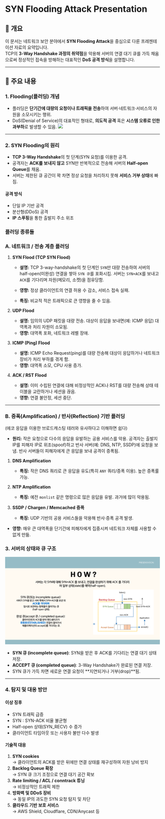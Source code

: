 # SYN Flooding Attack Presentation

## 📘 개요
이 문서는 네트워크 보안 분야에서 **SYN Flooding Attack**을 중심으로 다룬 프레젠테이션 자료의 요약입니다.  
TCP의 **3-Way Handshake 과정의 취약점**을 악용해 서버의 연결 대기 큐를 가득 채움으로써 정상적인 접속을 방해하는 대표적인 **DoS 공격 방식**을 설명합니다.

---

## 📖 주요 내용

### 1. Flooding(플러딩) 개념
- 플러딩은 **단기간에 대량의 요청이나 트래픽을 전송**하여 서버·네트워크·서비스의 자원을 소모시키는 행위.
- DoS(Denial of Service)의 대표적인 형태로, **의도적 공격** 혹은 **시스템 오류로 인한 과부하**로 발생할 수 있음.
![](img/src/2.pngstructure.png)
---

### 2. SYN Flooding의 원리
- **TCP 3-Way Handshake**의 첫 단계(SYN 요청)를 이용한 공격.
- 공격자는 **ACK를 보내지 않고** SYN만 반복적으로 전송해 서버의 **Half-open Queue**를 채움.
- 서버는 제한된 큐 공간이 꽉 차면 정상 요청을 처리하지 못해 **서비스 거부 상태**에 빠짐.

#### 공격 방식
- 단일 IP 기반 공격
- 분산형(DDoS) 공격
- **IP 스푸핑**을 통한 출발지 주소 위조

### 플러딩 종류들
### A. 네트워크 / 전송 계층 플러딩

1. **SYN Flood (TCP SYN Flood)**  

   - **설명:** TCP 3-way-handshake의 첫 단계인 `SYN`만 대량 전송하여 서버의 half-open(미완성) 연결을 쌓아 `SYN 큐`를 포화시킴. 서버는 `SYN+ACK`를 보내고 `ACK`를 기다리며 자원(메모리, 소켓)을 점유당함.  
   
   - **영향:** 정상 클라이언트의 연결 허용 수 감소, 서비스 접속 실패.  
   - **특징:** 비교적 적은 트래픽으로 큰 영향을 줄 수 있음.

2. **UDP Flood**  
   - **설명:** 임의의 UDP 패킷을 대량 전송. 대상이 응답을 보내면(예: ICMP 응답) 대역폭과 처리 자원이 소모됨.  
   - **영향:** 대역폭 포화, 네트워크 레벨 장애.

3. **ICMP (Ping) Flood**  
   - **설명:** ICMP Echo Request(ping)를 대량 전송해 대상이 응답하거나 네트워크 장비가 처리 부하를 겪게 함.  
   - **영향:** 대역폭 소모, CPU 사용 증가.

4. **ACK / RST Flood**  
   - **설명:** 이미 수립된 연결에 대해 비정상적인 ACK나 RST를 대량 전송해 상태 테이블을 교란하거나 세션을 끊음.  
   - **영향:** 연결 불안정, 세션 중단.
---

### B. 증폭(Amplification) / 반사(Reflection) 기반 플러딩
 (에코 응답을 이용한 브로드캐스팅 테러와 유사하다고 이해하면 쉽다)
- **원리:** 작은 요청으로 다수의 응답을 유발하는 공용 서비스를 악용. 공격자는 출발지 IP를 피해자 IP로 위조(spoof)하고 반사 서버(예: DNS, NTP, SSDP)에 요청을 보냄. 반사 서버들이 피해자에게 큰 응답을 보내 공격이 증폭됨.

1. **DNS Amplification**  
   - **특징:** 작은 DNS 쿼리로 큰 응답을 유도(특히 `ANY` 쿼리/증폭 이용). 높은 증폭률 가능.

2. **NTP Amplification**  
   - **특징:** 예전 `monlist` 같은 명령으로 많은 응답을 유발. 과거에 많이 악용됨.

3. **SSDP / Chargen / Memcached 증폭**  
   - **특징:** UDP 기반의 공용 서비스들을 악용해 반사·증폭 공격 발생.

- **영향:** 매우 큰 대역폭을 단기간에 피해자에게 집중시켜 네트워크 자체를 사용할 수 없게 만듦.




### 3. 서버의 상태와 큐 구조
![](img/src/6.png)
- **SYN 큐 (incomplete queue)**: SYN을 받은 후 ACK를 기다리는 연결 대기 상태 저장.
- **ACCEPT 큐 (completed queue)**: 3-Way Handshake가 완료된 연결 저장.
- SYN 큐가 가득 차면 새로운 연결 요청이 **지연되거나 거부(drop)**됨.

---

### 4. 탐지 및 대응 방안

#### 이상 징후
- SYN 트래픽 급증
- SYN : SYN-ACK 비율 불균형
- Half-open 상태(SYN_RECV) 수 증가
- 클라이언트 타임아웃 또는 사용자 불만 다수 발생

#### 기술적 대응
1. **SYN cookies**  
   → 클라이언트의 ACK를 받은 뒤에만 연결 상태를 재구성하여 자원 낭비 방지  
2. **Backlog Queue 확장**  
   → SYN 큐 크기 조정으로 연결 대기 공간 확보  
3. **Rate limiting / ACL / conntrack 튜닝**  
   → 비정상적인 트래픽 제한  
4. **방화벽 및 DDoS 장비**  
   → 동일 IP의 과도한 SYN 요청 탐지 및 차단  
5. **클라우드 기반 보호 서비스**  
   → AWS Shield, Cloudflare, CDN/Anycast 등  








